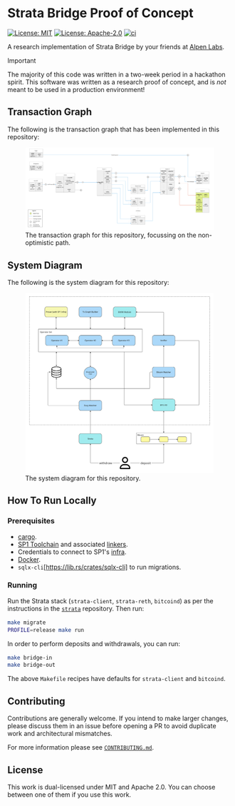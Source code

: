 # Strata Bridge Proof of Concept

[![License: MIT](https://img.shields.io/badge/License-MIT-blue.svg)](https://opensource.org/licenses/MIT)
[![License: Apache-2.0](https://img.shields.io/badge/License-Apache-blue.svg)](https://opensource.org/licenses/apache-2-0)
[![ci](https://github.com/alpenlabs/strata-bridge-poc/actions/workflows/lint.yml/badge.svg?event=push)](https://github.com/alpenlabs/strata-bridge-poc/actions)

A research implementation of Strata Bridge by your friends at [Alpen Labs](https://www.alpenlabs.io/).

> [!IMPORTANT]
> The majority of this code was written in a two-week period in a hackathon spirit.
> This software was written as a research proof of concept, and is _not_ meant to be used in a production environment!

## Transaction Graph

The following is the transaction graph that has been implemented in this repository:

<figure>
    <img src="./assets/poc-tx-graph.jpg" alt = "Transaction graph" />
    <figcaption>The transaction graph for this repository, focussing on the non-optimistic path.</figcaption>
</figure>

## System Diagram

The following is the system diagram for this repository:

<figure>
    <img src="./assets/system-design.jpg" alt = "System diagram" />
    <figcaption>The system diagram for this repository.</figcaption>
</figure>

## How To Run Locally

### Prerequisites

-   [cargo](https://doc.rust-lang.org/cargo/getting-started/installation.html).
-   [SP1 Toolchain](https://docs.succinct.xyz/docs/getting-started/install) and associated [linkers](https://github.com/xpack-dev-tools/riscv-none-elf-gcc-xpack/releases/tag/v14.2.0-2).
-   Credentials to connect to SP1's [infra](https://explorer.succinct.xyz).
-   [Docker](https://docs.docker.com/get-docker/).
-   `sqlx-cli`[https://lib.rs/crates/sqlx-cli] to run migrations.

### Running

Run the Strata stack (`strata-client`, `strata-reth`, `bitcoind`) as per the instructions
in the [`strata`](https://github.com/alpenlabs/strata/tree/bitvm2) repository. Then run:

```bash
make migrate
PROFILE=release make run
```

In order to perform deposits and withdrawals, you can run:

```bash
make bridge-in
make bridge-out
```

The above `Makefile` recipes have defaults for `strata-client` and `bitcoind`.

## Contributing

Contributions are generally welcome.
If you intend to make larger changes, please discuss them in an issue
before opening a PR to avoid duplicate work and architectural mismatches.

For more information please see [`CONTRIBUTING.md`](/CONTRIBUTING.md).

## License

This work is dual-licensed under MIT and Apache 2.0.
You can choose between one of them if you use this work.
